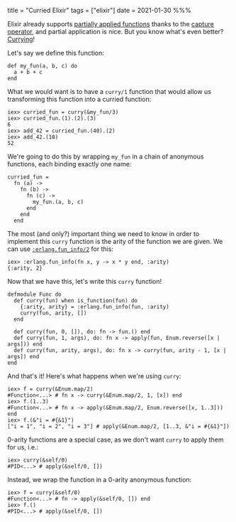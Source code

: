 title = "Curried Elixir"
tags = ["elixir"]
date = 2021-01-30
%%%

Elixir already supports [partially applied functions](https://liftm.io/posts/partially-applied-functions-in-elixir.html) thanks to the [capture operator](https://hexdocs.pm/elixir/Kernel.SpecialForms.html#&/1), and partial application is nice. But you know what's even better? [Currying](https://liftm.io/posts/currying.html)!

Let's say we define this function:

    def my_fun(a, b, c) do
      a + b + c
    end

What we would want is to have a `curry/1` function that would allow us transforming this function into a curried function:

    iex> curried_fun = curry(&my_fun/3)
    iex> curried_fun.(1).(2).(3)
    6
    iex> add_42 = curried_fun.(40).(2)
    iex> add_42.(10)
    52

We're going to do this by wrapping `my_fun` in a chain of anonymous functions, each binding exactly one name:

    curried_fun =
      fn (a) ->
        fn (b) ->
          fn (c) ->
            my_fun.(a, b, c)
          end
        end
      end

The most (and only?) important thing we need to know in order to implement this `curry` function is the arity of the function we are given. We can use [`:erlang.fun_info/2`](https://erlang.org/doc/man/erlang.html#fun_info-2) for this:

    iex> :erlang.fun_info(fn x, y -> x * y end, :arity)
    {:arity, 2}

Now that we have this, let's write this `curry` function!

    defmodule Func do
      def curry(fun) when is_function(fun) do
        {:arity, arity} = :erlang.fun_info(fun, :arity)
        curry(fun, arity, [])
      end

      def curry(fun, 0, []), do: fn -> fun.() end
      def curry(fun, 1, args), do: fn x -> apply(fun, Enum.reverse([x | args])) end
      def curry(fun, arity, args), do: fn x -> curry(fun, arity - 1, [x | args]) end
    end

And that's it! Here's what happens when we're using `curry`:

    iex> f = curry(&Enum.map/2)
    #Function<...> # fn x -> curry(&Enum.map/2, 1, [x]) end
    iex> f.(1..3)
    #Function<...> # fn x -> apply(&Enum.map/2, Enum.reverse([x, 1..3])) end
    iex> f.(&"i = #{&1}")
    ["i = 1", "i = 2", "i = 3"] # apply(&Enum.map/2, [1..3, &"i = #{&1}"])

0-arity functions are a special case, as we don't want `curry` to apply them for us, i.e.:

    iex> curry(&self/0)
    #PID<...> # apply(&self/0, [])

Instead, we wrap the function in a 0-arity anonymous function:

    iex> f = curry(&self/0)
    #Function<...> # fn -> apply(&self/0, []) end
    iex> f.()
    #PID<...> # apply(&self/0, [])
